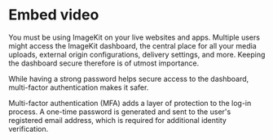 # Embed video

You must be using ImageKit on your live websites and apps. Multiple users might access the ImageKit dashboard, the central place for all your media uploads, external origin configurations, delivery settings, and more. Keeping the dashboard secure therefore is of utmost importance.

While having a strong password helps secure access to the dashboard, multi-factor authentication makes it safer.

Multi-factor authentication (MFA) adds a layer of protection to the log-in process. A one-time password is generated and sent to the user's registered email address, which is required for additional identity verification.
